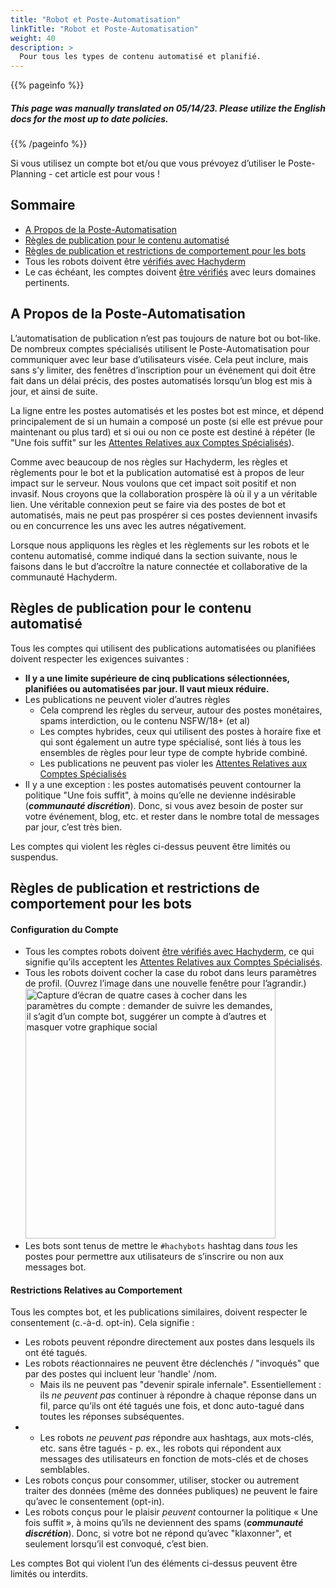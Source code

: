 ```yaml
---
title: "Robot et Poste-Automatisation"
linkTitle: "Robot et Poste-Automatisation"
weight: 40
description: >
  Pour tous les types de contenu automatisé et planifié.
---
```


{{% pageinfo %}}
<h5 class="text-center">This page was manually translated on 05/14/23. Please utilize the English docs for the most up to date policies.</h5>
{{% /pageinfo %}}

Si vous utilisez un compte bot et/ou que vous prévoyez d’utiliser le Poste-Planning - cet article est pour vous !

## Sommaire

- [A Propos de la Poste-Automatisation](#a-propos-de-la-poste-automatisation)
- [Règles de publication pour le contenu automatisé](#règles-de-publication-pour-le-contenu-automatisé)
- [Règles de publication et restrictions de comportement pour les bots](#règles-de-publication-et-restrictions-de-comportement-pour-les-bots)
- Tous les robots doivent être [vérifiés avec Hachyderm](../verification/)
- Le cas échéant, les comptes doivent [être vérifiés](../../mastodon/user/verification/) avec leurs domaines pertinents.

## A Propos de la Poste-Automatisation

L’automatisation de publication n’est pas toujours de nature bot ou bot-like. De nombreux comptes spécialisés utilisent le Poste-Automatisation pour communiquer avec leur base d’utilisateurs visée.
Cela peut inclure, mais sans s’y limiter, des fenêtres d’inscription pour un événement qui doit être fait dans un délai précis, des postes automatisés lorsqu’un blog est mis à jour, et ainsi de suite.

La ligne entre les postes automatisés et les postes bot est mince, et dépend principalement de si un humain a composé un poste (si elle est prévue pour maintenant ou plus tard) et si oui ou non ce poste est destiné à répéter (le "Une fois suffit" sur les [Attentes Relatives aux Comptes Spécialisés](../covenant/)).

Comme avec beaucoup de nos règles sur Hachyderm, les règles et règlements pour le bot et la publication automatisé est à propos de leur impact sur le serveur. Nous voulons que cet impact soit positif et non invasif. Nous croyons que la collaboration prospère là où il y a un véritable lien. Une véritable connexion peut se faire via des postes de bot et automatisés, mais ne peut pas prospérer si ces postes deviennent invasifs ou en concurrence les uns avec les autres négativement.

Lorsque nous appliquons les règles et les règlements sur les robots et le contenu automatisé, comme indiqué dans la section suivante, nous le faisons dans le but d’accroître la nature connectée et collaborative de la communauté Hachyderm.

## Règles de publication pour le contenu automatisé

Tous les comptes qui utilisent des publications automatisées ou planifiées doivent respecter les exigences suivantes :

- **Il y a une limite supérieure de cinq publications sélectionnées, planifiées ou automatisées par jour. Il vaut mieux réduire.**
- Les publications ne peuvent violer d’autres règles
  - Cela comprend les règles du serveur, autour des postes monétaires, spams interdiction, ou le contenu NSFW/18+ (et al)
  - Les comptes hybrides, ceux qui utilisent des postes à horaire fixe et qui sont également un autre type spécialisé, sont liés à tous les ensembles de règles pour leur type de compte hybride combiné.
  - Les publications ne peuvent pas violer les [Attentes Relatives aux Comptes Spécialisés](../covenant/)
- Il y a une exception : les postes automatisés peuvent contourner la politique "Une fois suffit", à moins qu’elle ne devienne indésirable (**_communauté discrétion_**). Donc, si vous avez besoin de poster sur votre événement, blog, etc. et rester dans le nombre total de messages par jour, c’est très bien.

Les comptes qui violent les règles ci-dessus peuvent être limités ou suspendus.

## Règles de publication et restrictions de comportement pour les bots

#### Configuration du Compte

- Tous les comptes robots doivent [être vérifiés avec Hachyderm](../verification/), ce qui signifie qu’ils acceptent les [Attentes Relatives aux Comptes Spécialisés](../covenant/).
- Tous les robots doivent cocher la case du robot dans leurs paramètres de profil. (Ouvrez l’image dans une nouvelle fenêtre pour l’agrandir.)<br />
  <img src="../mastodon-bot-account.png"
       alt="Capture d’écran de quatre cases à cocher dans les paramètres du compte : demander de suivre les demandes, il s’agit d’un compte bot, suggérer un compte à d’autres et masquer votre graphique social" 
       width="400px" />
- Les bots sont tenus de mettre le `#hachybots` hashtag dans _tous_ les postes pour permettre aux utilisateurs de s’inscrire ou non aux messages bot.

#### Restrictions Relatives au Comportement

Tous les comptes bot, et les publications similaires, doivent respecter le consentement (c.-à-d. opt-in). Cela signifie :

- Les robots peuvent répondre directement aux postes dans lesquels ils ont été tagués.
- Les robots réactionnaires ne peuvent être déclenchés / "invoqués" que par des postes qui incluent leur 'handle' /nom.
  - Mais ils ne peuvent pas "devenir spirale infernale". Essentiellement : ils _ne peuvent pas_ continuer à répondre à chaque réponse dans un fil, parce qu’ils ont été tagués une fois, et donc auto-tagué dans toutes les réponses subséquentes.
- - Les robots _ne peuvent pas_ répondre aux hashtags, aux mots-clés, etc. sans être tagués - p. ex., les robots qui répondent aux messages des utilisateurs en fonction de mots-clés et de choses semblables.
- Les robots conçus pour consommer, utiliser, stocker ou autrement traiter des données (même des données publiques) ne peuvent le faire qu’avec le consentement (opt-in).
- Les robots conçus pour le plaisir _peuvent_ contourner la politique « Une fois suffit », à moins qu’ils ne deviennent des spams (**_communauté discrétion_**). Donc, si votre bot ne répond qu’avec "klaxonner", et seulement lorsqu’il est convoqué, c’est bien.

Les comptes Bot qui violent l’un des éléments ci-dessus peuvent être limités ou interdits.
